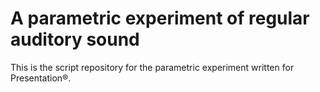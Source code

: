 # A parametric experiment of regular auditory sound

This is the script repository for the parametric experiment written for Presentation®.

